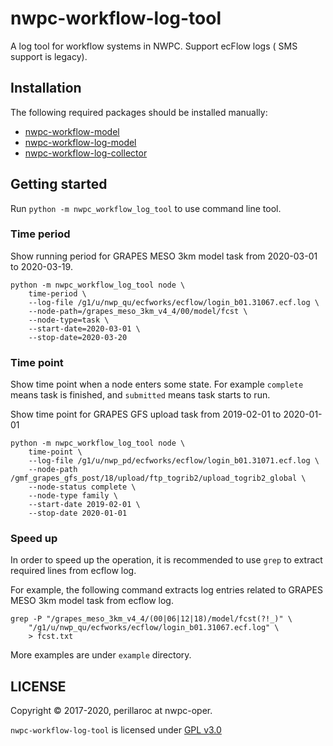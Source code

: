 # nwpc-workflow-log-tool

A log tool for workflow systems in NWPC. Support ecFlow logs ( SMS support is legacy).

## Installation

The following required packages should be installed manually:

- [nwpc-workflow-model](https://github.com/nwpc-oper/nwpc-workflow-model)
- [nwpc-workflow-log-model](https://github.com/nwpc-oper/nwpc-workflow-log-model)
- [nwpc-workflow-log-collector](https://github.com/nwpc-oper/nwpc-workflow-log-collector)

## Getting started

Run `python -m nwpc_workflow_log_tool` to use command line tool.

### Time period

Show running period for GRAPES MESO 3km model task from 2020-03-01 to 2020-03-19.

```shell script
python -m nwpc_workflow_log_tool node \
    time-period \
    --log-file /g1/u/nwp_qu/ecfworks/ecflow/login_b01.31067.ecf.log \
    --node-path=/grapes_meso_3km_v4_4/00/model/fcst \
    --node-type=task \
    --start-date=2020-03-01 \
    --stop-date=2020-03-20
```

### Time point

Show time point when a node enters some state.
For example `complete` means task is finished, and `submitted` means task starts to run.

Show time point for GRAPES GFS upload task from 2019-02-01 to 2020-01-01

```shell script
python -m nwpc_workflow_log_tool node \
    time-point \
    --log-file /g1/u/nwp_pd/ecfworks/ecflow/login_b01.31071.ecf.log \
    --node-path /gmf_grapes_gfs_post/18/upload/ftp_togrib2/upload_togrib2_global \
    --node-status complete \
    --node-type family \
    --start-date 2019-02-01 \
    --stop-date 2020-01-01
```

### Speed up

In order to speed up the operation, it is recommended to use `grep` to extract required lines from ecflow log.

For example, the following command extracts log entries related to GRAPES MESO 3km model task from ecflow log.

```shell script
grep -P "/grapes_meso_3km_v4_4/(00|06|12|18)/model/fcst(?!_)" \
    "/g1/u/nwp_qu/ecfworks/ecflow/login_b01.31067.ecf.log" \
    > fcst.txt
```

More examples are under `example` directory.

## LICENSE

Copyright &copy; 2017-2020, perillaroc at nwpc-oper.

`nwpc-workflow-log-tool` is licensed under [GPL v3.0](LICENSE.md)